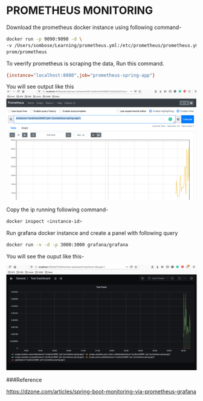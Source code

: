 # PROMETHEUS MONITORING

Download the prometheus docker instance using following command-

```sh
docker run -p 9090:9090 -d \
-v /Users/sombose/Learning/prometheus.yml:/etc/prometheus/prometheus.yml \
prom/prometheus
```

To veerify prometheus is scraping the data, Run this command.

```sh
{instance="localhost:8080",job="prometheus-spring-app"}
```

You will see output like this 
![screenshot_1](https://github.com/Someshbose/grafana-spring-app/blob/master/images/Screenshot_1.png)

Copy the ip running following command-
```sh
docker inspect <instance-id>
```

Run grafana docker instance and create a panel with following query

```sh
docker run -v -d -p 3000:3000 grafana/grafana
```

You will see the ouput like this-

![screenshot2](https://github.com/Someshbose/grafana-spring-app/blob/master/images/Screenshot_2.png)


###Reference

https://dzone.com/articles/spring-boot-monitoring-via-prometheus-grafana
